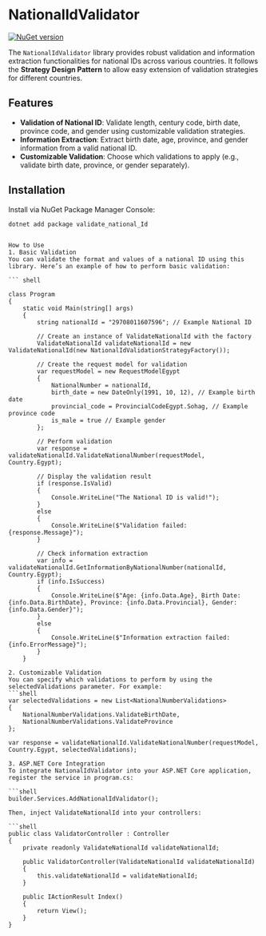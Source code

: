# NationalIdValidator

[![NuGet version](https://badge.fury.io/nu/validate_national_Id.svg)](https://www.nuget.org/packages/validate_national_Id)

The `NationalIdValidator` library provides robust validation and information extraction functionalities for national IDs across various countries. It follows the **Strategy Design Pattern** to allow easy extension of validation strategies for different countries.

## Features

- **Validation of National ID**: Validate length, century code, birth date, province code, and gender using customizable validation strategies.
- **Information Extraction**: Extract birth date, age, province, and gender information from a valid national ID.
- **Customizable Validation**: Choose which validations to apply (e.g., validate birth date, province, or gender separately).

## Installation

Install via NuGet Package Manager Console:

```shell
dotnet add package validate_national_Id


How to Use
1. Basic Validation
You can validate the format and values of a national ID using this library. Here’s an example of how to perform basic validation:

``` shell

class Program
{
    static void Main(string[] args)
    {
        string nationalId = "29708011607596"; // Example National ID

        // Create an instance of ValidateNationalId with the factory
        ValidateNationalId validateNationalId = new ValidateNationalId(new NationalIdValidationStrategyFactory());

        // Create the request model for validation
        var requestModel = new RequestModelEgypt
        {
            NationalNumber = nationalId,
            birth_date = new DateOnly(1991, 10, 12), // Example birth date
            provincial_code = ProvincialCodeEgypt.Sohag, // Example province code
            is_male = true // Example gender
        };

        // Perform validation
        var response = validateNationalId.ValidateNationalNumber(requestModel, Country.Egypt);

        // Display the validation result
        if (response.IsValid)
        {
            Console.WriteLine("The National ID is valid!");
        }
        else
        {
            Console.WriteLine($"Validation failed: {response.Message}");
        }

        // Check information extraction
        var info = validateNationalId.GetInformationByNationalNumber(nationalId, Country.Egypt);
        if (info.IsSuccess)
        {
            Console.WriteLine($"Age: {info.Data.Age}, Birth Date: {info.Data.BirthDate}, Province: {info.Data.Provincial}, Gender: {info.Data.Gender}");
        }
        else
        {
            Console.WriteLine($"Information extraction failed: {info.ErrorMessage}");
        }
    }

2. Customizable Validation
You can specify which validations to perform by using the selectedValidations parameter. For example:
```shell
var selectedValidations = new List<NationalNumberValidations>
{
    NationalNumberValidations.ValidateBirthDate,
    NationalNumberValidations.ValidateProvince
};

var response = validateNationalId.ValidateNationalNumber(requestModel, Country.Egypt, selectedValidations);

3. ASP.NET Core Integration
To integrate NationalIdValidator into your ASP.NET Core application, register the service in program.cs:

```shell
builder.Services.AddNationalIdValidator();

Then, inject ValidateNationalId into your controllers:

```shell
public class ValidatorController : Controller
{
    private readonly ValidateNationalId validateNationalId;

    public ValidatorController(ValidateNationalId validateNationalId)
    {
        this.validateNationalId = validateNationalId;
    }

    public IActionResult Index()
    {
        return View();
    }
}




    

